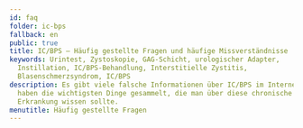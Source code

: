 ```yaml
---
id: faq
folder: ic-bps
fallback: en
public: true
title: IC/BPS – Häufig gestellte Fragen und häufige Missverständnisse
keywords: Urintest, Zystoskopie, GAG-Schicht, urologischer Adapter,
  Instillation, IC/BPS-Behandlung, Interstitielle Zystitis,
  Blasenschmerzsyndrom, IC/BPS
description: Es gibt viele falsche Informationen über IC/BPS im Internet. Wir
  haben die wichtigsten Dinge gesammelt, die man über diese chronische
  Erkrankung wissen sollte.
menutitle: Häufig gestellte Fragen
---
```

